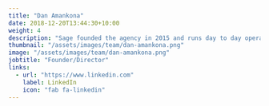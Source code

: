 ```yaml
---
title: "Dan Amankona"
date: 2018-12-20T13:44:30+10:00
weight: 4
description: "Sage founded the agency in 2015 and runs day to day operations of the studio."
thumbnail: "/assets/images/team/dan-amankona.png"
image: "/assets/images/team/dan-amankona.png"
jobtitle: "Founder/Director"
links:
  - url: "https://www.linkedin.com"
    label: LinkedIn
    icon: "fab fa-linkedin"
---
```

